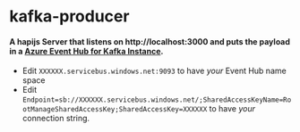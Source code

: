 # kafka-producer

#### A hapijs Server that listens on http://localhost:3000 and puts the payload in a [Azure Event Hub for Kafka Instance](https://docs.microsoft.com/en-us/azure/event-hubs/event-hubs-for-kafka-ecosystem-overview).
* Edit `XXXXXX.servicebus.windows.net:9093` to have *your* Event Hub name space
* Edit `Endpoint=sb://XXXXXX.servicebus.windows.net/;SharedAccessKeyName=RootManageSharedAccessKey;SharedAccessKey=XXXXXX` to have *your* connection string. 
